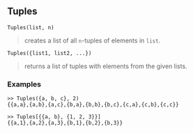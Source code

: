 ## Tuples
``` 
Tuples(list, n)
``` 
> creates a list of all `n`-tuples of elements in `list`.

``` 
Tuples({list1, list2, ...})
``` 
> returns a list of tuples with elements from the given lists.

### Examples
``` 
>> Tuples({a, b, c}, 2)
{{a,a},{a,b},{a,c},{b,a},{b,b},{b,c},{c,a},{c,b},{c,c}}

>> Tuples[{{a, b}, {1, 2, 3}}]
{{a,1},{a,2},{a,3},{b,1},{b,2},{b,3}}
``` 